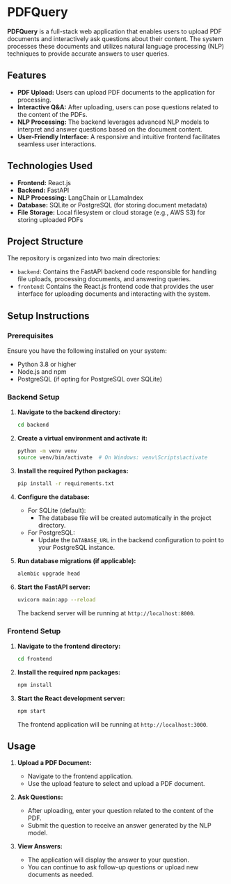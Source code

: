 # PDFQuery

**PDFQuery** is a full-stack web application that enables users to upload PDF documents and interactively ask questions about their content. The system processes these documents and utilizes natural language processing (NLP) techniques to provide accurate answers to user queries.

## Features

- **PDF Upload:** Users can upload PDF documents to the application for processing.
- **Interactive Q&A:** After uploading, users can pose questions related to the content of the PDFs.
- **NLP Processing:** The backend leverages advanced NLP models to interpret and answer questions based on the document content.
- **User-Friendly Interface:** A responsive and intuitive frontend facilitates seamless user interactions.

## Technologies Used

- **Frontend:** React.js
- **Backend:** FastAPI
- **NLP Processing:** LangChain or LLamaIndex
- **Database:** SQLite or PostgreSQL (for storing document metadata)
- **File Storage:** Local filesystem or cloud storage (e.g., AWS S3) for storing uploaded PDFs

## Project Structure

The repository is organized into two main directories:

- `backend`: Contains the FastAPI backend code responsible for handling file uploads, processing documents, and answering queries.
- `frontend`: Contains the React.js frontend code that provides the user interface for uploading documents and interacting with the system.

## Setup Instructions

### Prerequisites

Ensure you have the following installed on your system:

- Python 3.8 or higher
- Node.js and npm
- PostgreSQL (if opting for PostgreSQL over SQLite)

### Backend Setup

1. **Navigate to the backend directory:**

   ```bash
   cd backend
   ```

2. **Create a virtual environment and activate it:**

   ```bash
   python -m venv venv
   source venv/bin/activate  # On Windows: venv\Scripts\activate
   ```

3. **Install the required Python packages:**

   ```bash
   pip install -r requirements.txt
   ```

4. **Configure the database:**

   - For SQLite (default):
     - The database file will be created automatically in the project directory.
   - For PostgreSQL:
     - Update the `DATABASE_URL` in the backend configuration to point to your PostgreSQL instance.

5. **Run database migrations (if applicable):**

   ```bash
   alembic upgrade head
   ```

6. **Start the FastAPI server:**

   ```bash
   uvicorn main:app --reload
   ```

   The backend server will be running at `http://localhost:8000`.

### Frontend Setup

1. **Navigate to the frontend directory:**

   ```bash
   cd frontend
   ```

2. **Install the required npm packages:**

   ```bash
   npm install
   ```

3. **Start the React development server:**

   ```bash
   npm start
   ```

   The frontend application will be running at `http://localhost:3000`.

## Usage

1. **Upload a PDF Document:**
   - Navigate to the frontend application.
   - Use the upload feature to select and upload a PDF document.

2. **Ask Questions:**
   - After uploading, enter your question related to the content of the PDF.
   - Submit the question to receive an answer generated by the NLP model.

3. **View Answers:**
   - The application will display the answer to your question.
   - You can continue to ask follow-up questions or upload new documents as needed.
